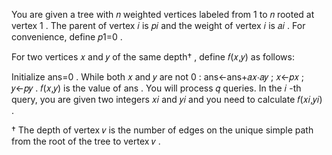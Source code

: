 You are given a tree with 𝑛
weighted vertices labeled from 1
to 𝑛
rooted at vertex 1
. The parent of vertex 𝑖
is 𝑝𝑖
and the weight of vertex 𝑖
is 𝑎𝑖
. For convenience, define 𝑝1=0
.

For two vertices 𝑥
and 𝑦
of the same depth†
, define 𝑓(𝑥,𝑦)
as follows:

Initialize ans=0
.
While both 𝑥
and 𝑦
are not 0
:
ans←ans+𝑎𝑥⋅𝑎𝑦
;
𝑥←𝑝𝑥
;
𝑦←𝑝𝑦
.
𝑓(𝑥,𝑦)
is the value of ans
.
You will process 𝑞
queries. In the 𝑖
-th query, you are given two integers 𝑥𝑖
and 𝑦𝑖
and you need to calculate 𝑓(𝑥𝑖,𝑦𝑖)
.

†
The depth of vertex 𝑣
is the number of edges on the unique simple path from the root of the tree to vertex 𝑣
.